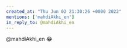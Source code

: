 ```yaml
---
created_at: "Thu Jun 02 21:30:26 +0000 2022"
mentions: ['mahdiAkhi_en']
in_reply_to: @mahdiAkhi_en
---
```


@mahdiAkhi_en 😂
